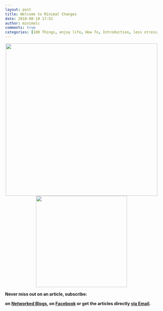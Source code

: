 ```yaml
---
layout: post
title: Welcome to Minimal Changes
date: 2010-08-10 17:52
author: minimalc
comments: true
categories: [100 Things, enjoy life, How To, Introduction, less stress, minimalism, Pages, Philosophicaly Speaking, productivity, quiet, quiet togetherness, relationships, superpowers, The Self, togetherness]
---
```

<p style="text-align: center;"><img class="aligncenter alignnone" src="http://minimalchanges.com/blog/im09/vcard.png" alt="" width="500" />
<img class="aligncenter" src="http://minimalchanges.com/blog/im09/Bag.gif" alt="" width="300" /></p>
<span style="font-size: large;"><strong>
</strong></span>

<strong>Never miss out on an article, subscribe:</strong>

<strong>on <a href="http://www.networkedblogs.com/blog/minimal_changes/">Networked Blogs</a>, </strong><strong>on <a href="http://www.facebook.com/pages/Minimal-Changes-Use-what-you-have-Do-what-you-can/172549172806360?sk=wall">Facebook</a> </strong><strong>or g</strong><strong>et the articles directly <a href="http://feedburner.google.com/fb/a/mailverify?uri=Minimalchangescom">via Email</a>.</strong>

<strong><a href="http://feedburner.google.com/fb/a/mailverify?uri=Minimalchangescom"></a></strong>

&nbsp;
